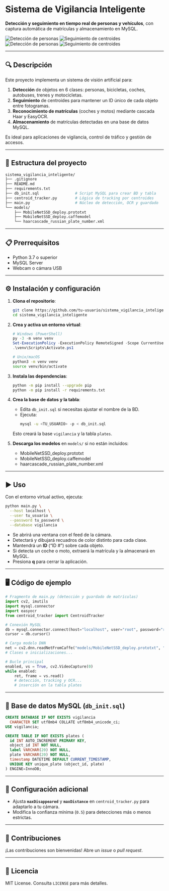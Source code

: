 # Sistema de Vigilancia Inteligente

**Detección y seguimiento en tiempo real de personas y vehículos**, con captura automática de matrículas y almacenamiento en MySQL.

![Detección de personas](docs/images/deteccion.png)
![Seguimiento de centroides](docs/images/centroides.png)
![Detección de personas](docs/images/deteccion2.png)
![Seguimiento de centroides](docs/images/centroides2.png)


---

## 🔍 Descripción

Este proyecto implementa un sistema de visión artificial para:

1. **Detección** de objetos en 6 clases: personas, bicicletas, coches, autobuses, trenes y motocicletas.
2. **Seguimiento** de centroides para mantener un ID único de cada objeto entre fotogramas.
3. **Reconocimiento de matrículas** (coches y motos) mediante cascada Haar y EasyOCR.
4. **Almacenamiento** de matrículas detectadas en una base de datos MySQL.

Es ideal para aplicaciones de vigilancia, control de tráfico y gestión de accesos.

---

## 📁 Estructura del proyecto

```bash
sistema_vigilancia_inteligente/
├── .gitignore
├── README.md
├── requirements.txt
├── db_init.sql                # Script MySQL para crear BD y tabla
├── centroid_tracker.py        # Lógica de tracking por centroides
├── main.py                    # Núcleo de detección, OCR y guardado
└── models/
    ├── MobileNetSSD_deploy.prototxt
    ├── MobileNetSSD_deploy.caffemodel
    └── haarcascade_russian_plate_number.xml
```

---

## 📋 Prerrequisitos

- Python 3.7 o superior
- MySQL Server
- Webcam o cámara USB

---

## ⚙️ Instalación y configuración

1. **Clona el repositorio**:
   ```bash
   git clone https://github.com/tu-usuario/sistema_vigilancia_inteligente.git
   cd sistema_vigilancia_inteligente
   ```

2. **Crea y activa un entorno virtual**:
   ```powershell
   # Windows (PowerShell)
   py -3 -m venv venv
   Set-ExecutionPolicy -ExecutionPolicy RemoteSigned -Scope CurrentUser
   .\venv\Scripts\Activate.ps1
   ```
   ```bash
   # Unix/macOS
   python3 -m venv venv
   source venv/bin/activate
   ```

3. **Instala las dependencias**:
   ```bash
   python -m pip install --upgrade pip
   python -m pip install -r requirements.txt
   ```

4. **Crea la base de datos y la tabla**:
   - Edita `db_init.sql` si necesitas ajustar el nombre de la BD.
   - Ejecuta:
     ```bash
     mysql -u <TU_USUARIO> -p < db_init.sql
     ```
   Esto creará la base `vigilancia` y la tabla `plates`.

5. **Descarga los modelos** en `models/` si no están incluidos:
   - MobileNetSSD_deploy.prototxt
   - MobileNetSSD_deploy.caffemodel
   - haarcascade_russian_plate_number.xml

---

## ▶️ Uso

Con el entorno virtual activo, ejecuta:

```bash
python main.py \
  --host localhost \
  --user tu_usuario \
  --password tu_password \
  --database vigilancia
```

- Se abrirá una ventana con el feed de la cámara.
- Detectará y dibujará recuadros de color distinto para cada clase.
- Mantendrá un **ID** (“ID #”) sobre cada objeto.
- Si detecta un coche o moto, extraerá la matrícula y la almacenará en MySQL.
- Presiona **q** para cerrar la aplicación.

---

## 🖥️ Código de ejemplo

```python
# Fragmento de main.py (detección y guardado de matrículas)
import cv2, imutils
import mysql.connector
import easyocr
from centroid_tracker import CentroidTracker

# Conexión MySQL
db = mysql.connector.connect(host="localhost", user="root", password="root", database="vigilancia")
cursor = db.cursor()

# Carga modelo DNN
net = cv2.dnn.readNetFromCaffe("models/MobileNetSSD_deploy.prototxt", "models/MobileNetSSD_deploy.caffemodel")
# Clases e inicializaciones...

# Bucle principal
enabled, vs = True, cv2.VideoCapture(0)
while enabled:
    ret, frame = vs.read()
    # detección, tracking y OCR...
    # inserción en la tabla plates
```

---

## 💾 Base de datos MySQL (`db_init.sql`)

```sql
CREATE DATABASE IF NOT EXISTS vigilancia
  CHARACTER SET utf8mb4 COLLATE utf8mb4_unicode_ci;
USE vigilancia;

CREATE TABLE IF NOT EXISTS plates (
  id INT AUTO_INCREMENT PRIMARY KEY,
  object_id INT NOT NULL,
  label VARCHAR(20) NOT NULL,
  plate VARCHAR(20) NOT NULL,
  timestamp DATETIME DEFAULT CURRENT_TIMESTAMP,
  UNIQUE KEY unique_plate (object_id, plate)
) ENGINE=InnoDB;
```

---

## 🔧 Configuración adicional

- Ajusta **`maxDisappeared`** y **`maxDistance`** en `centroid_tracker.py` para adaptarlo a tu cámara.
- Modifica la confianza mínima (`0.5`) para detecciones más o menos estrictas.

---

## 🤝 Contribuciones

¡Las contribuciones son bienvenidas! Abre un _issue_ o _pull request_.

---

## 📝 Licencia

MIT License. Consulta `LICENSE` para más detalles.

